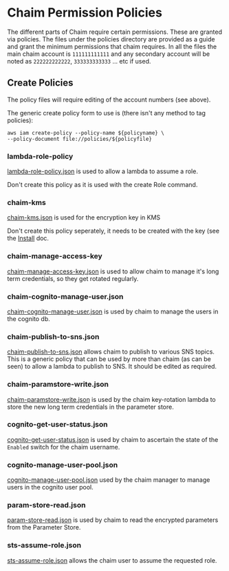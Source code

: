 # Chaim Permission Policies

The different parts of Chaim require certain permissions.  These are granted
via policies.  The files under the policies directory are provided as a guide
and grant the minimum permissions that chaim requires.  In all the files the
main chaim account is `111111111111` and any secondary account will be noted as
`222222222222`, `333333333333` ... etc if used.

## Create Policies

The policy files will require editing of the account numbers (see above).

The generic create policy form to use is (there isn't any method to tag policies):

```
aws iam create-policy --policy-name ${policyname} \
--policy-document file://policies/${policyfile}
```

### lambda-role-policy

[lambda-role-policy.json](lambda-role-policy.json) is used to allow a lambda to
assume a role.

Don't create this policy as it is used with the create Role command.

### chaim-kms

[chaim-kms.json](chaim-kms.json) is used for the encryption key in KMS

Don't create this policy seperately, it needs to be created with the key (see
the [Install](../install.md) doc.


### chaim-manage-access-key

[chaim-manage-access-key.json](chaim-manage-access-key.json) is used to allow
chaim to manage it's long term credentials, so they get rotated regularly.


### chaim-cognito-manage-user.json

[chaim-cognito-manage-user.json](chaim-cognito-manage-user.json) is used by
chaim to manage the users in the cognito db.

### chaim-publish-to-sns.json

[chaim-publish-to-sns.json](chaim-publish-to-sns.json) allows chaim to publish
to various SNS topics.  This is a generic policy that can be used by more than
chaim (as can be seen) to allow a lambda to publish to SNS. It should be edited
as required.

### chaim-paramstore-write.json

[chaim-paramstore-write.json](chaim-paramstore-write.json) is used by the chaim
key-rotation lambda to store the new long term credentials in the parameter
store.

### cognito-get-user-status.json

[cognito-get-user-status.json](cognito-get-user-status.json) is used by chaim
to ascertain the state of the `Enabled` switch for the chaim username.

### cognito-manage-user-pool.json

[cognito-manage-user-pool.json](cognito-manage-user-pool.json) used by the
chaim manager to manage users in the cognito user pool.

### param-store-read.json

[param-store-read.json](param-store-read.json) is used by chaim to read the
encrypted parameters from the Parameter Store.

### sts-assume-role.json

[sts-assume-role.json](sts-assume-role.json) allows the chaim user to assume
the requested role.
